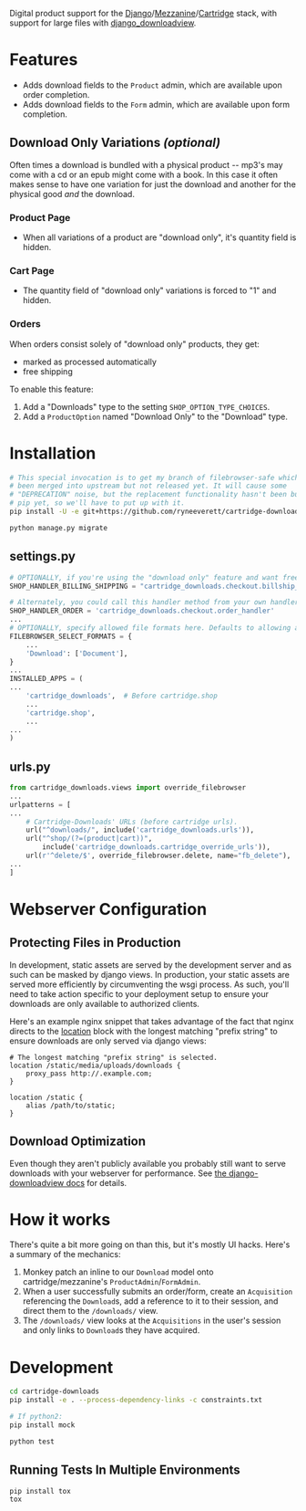 Digital product support for the [Django](https://github.com/django/django)/[Mezzanine](https://github.com/stephenmcd/mezzanine)/[Cartridge](https://github.com/stephenmcd/cartridge) stack, with support for large files with [django_downloadview](https://github.com/benoitbryon/django-downloadview).

# Features

- Adds download fields to the `Product` admin, which are available upon order completion.
- Adds download fields to the `Form` admin, which are available upon form completion.

## Download Only Variations *(optional)*

Often times a download is bundled with a physical product -- mp3's may come with a cd or an epub might come with a book. In this case it often makes sense to have one variation for just the download and another for the physical good *and* the download.

### Product Page
- When all variations of a product are "download only", it's quantity field is hidden.

### Cart Page

- The quantity field of "download only" variations is forced to "1" and hidden.

### Orders

When orders consist solely of "download only" products, they get:

  - marked as processed automatically
  - free shipping

To enable this feature:

1. Add a "Downloads" type to the setting `SHOP_OPTION_TYPE_CHOICES`.
2. Add a `ProductOption` named "Download Only" to the "Download" type.

# Installation

```sh
# This special invocation is to get my branch of filebrowser-safe which has
# been merged into upstream but not released yet. It will cause some
# "DEPRECATION" noise, but the replacement functionality hasn't been built into
# pip yet, so we'll have to put up with it.
pip install -U -e git+https://github.com/ryneeverett/cartridge-downloads.git@v0.1.1#egg=cartridge-downloads --process-dependency-links

python manage.py migrate
```

## settings.py

```py
# OPTIONALLY, if you're using the "download only" feature and want free shipping for transactions consisting of only those products.
SHOP_HANDLER_BILLING_SHIPPING = "cartridge_downloads.checkout.billship_handler"

# Alternately, you could call this handler method from your own handler.
SHOP_HANDLER_ORDER = 'cartridge_downloads.checkout.order_handler'
...
# OPTIONALLY, specify allowed file formats here. Defaults to allowing all.
FILEBROWSER_SELECT_FORMATS = {
    ...
    'Download': ['Document'],
}
...
INSTALLED_APPS = (
...
    'cartridge_downloads',  # Before cartridge.shop
    ...
    'cartridge.shop',
    ...
...
)
```

## urls.py

```py
from cartridge_downloads.views import override_filebrowser
...
urlpatterns = [
...
    # Cartridge-Downloads' URLs (before cartridge urls).
    url("^downloads/", include('cartridge_downloads.urls')),
    url("^shop/(?=(product|cart))",
        include('cartridge_downloads.cartridge_override_urls')),
    url(r'^delete/$', override_filebrowser.delete, name="fb_delete"),
...
]
```

# Webserver Configuration

## Protecting Files in Production

In development, static assets are served by the development server and as such can be masked by django views. In production, your static assets are served more efficiently by circumventing the wsgi process. As such, you'll need to take action specific to your deployment setup to ensure your downloads are only available to authorized clients.

Here's an example nginx snippet that takes advantage of the fact that nginx directs to the [location](http://nginx.org/en/docs/http/ngx_http_core_module.html#location) block with the longest matching "prefix string" to ensure downloads are only served via django views:

```nginx
# The longest matching "prefix string" is selected.
location /static/media/uploads/downloads {
    proxy_pass http://.example.com;
}

location /static {
    alias /path/to/static;
}
```

## Download Optimization

Even though they aren't publicly available you probably still want to serve downloads with your webserver for performance. See [the django-downloadview docs](http://django-downloadview.readthedocs.io/en/latest/optimizations/) for details.

# How it works

There's quite a bit more going on than this, but it's mostly UI hacks. Here's a summary of the mechanics:

1. Monkey patch an inline to our `Download` model onto cartridge/mezzanine's `ProductAdmin`/`FormAdmin`.
2. When a user successfully submits an order/form, create an `Acquisition` referencing the `Download`s, add a reference to it to their session, and direct them to the `/downloads/` view.
3. The `/downloads/` view looks at the `Acquisitions` in the user's session and only links to `Download`s they have acquired.

# Development

```sh
cd cartridge-downloads
pip install -e . --process-dependency-links -c constraints.txt

# If python2:
pip install mock

python test
```

## Running Tests In Multiple Environments

```sh
pip install tox
tox
```
